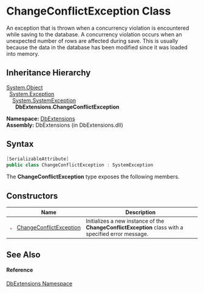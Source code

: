 ChangeConflictException Class
=============================
An exception that is thrown when a concurrency violation is encountered while saving to the database. A concurrency violation occurs when an unexpected number of rows are affected during save. This is usually because the data in the database has been modified since it was loaded into memory.


Inheritance Hierarchy
---------------------
[System.Object][1]  
  [System.Exception][2]  
    [System.SystemException][3]  
      **DbExtensions.ChangeConflictException**  

**Namespace:** [DbExtensions][4]  
**Assembly:** DbExtensions (in DbExtensions.dll)

Syntax
------

```csharp
[SerializableAttribute]
public class ChangeConflictException : SystemException
```

The **ChangeConflictException** type exposes the following members.


Constructors
------------

                 | Name                         | Description                                                                                         
---------------- | ---------------------------- | --------------------------------------------------------------------------------------------------- 
![Public method] | [ChangeConflictException][5] | Initializes a new instance of the **ChangeConflictException** class with a specified error message. 


See Also
--------

#### Reference
[DbExtensions Namespace][4]  

[1]: http://msdn.microsoft.com/en-us/library/e5kfa45b
[2]: http://msdn.microsoft.com/en-us/library/c18k6c59
[3]: http://msdn.microsoft.com/en-us/library/z3h75xk6
[4]: ../README.md
[5]: _ctor.md
[Public method]: ../../_icons/pubmethod.gif "Public method"